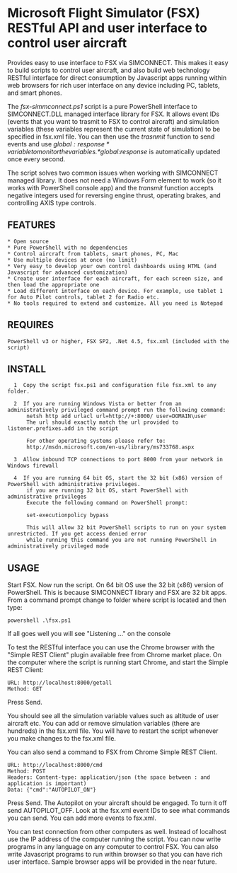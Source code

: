 Microsoft Flight Simulator (FSX) RESTful API and user interface to control user aircraft
========================================================================================

Provides easy to use interface to FSX via SIMCONNECT. This makes it easy to build scripts to control user aircraft, and also build web technology RESTful interface for direct consumption by Javascript apps running within web browsers for rich user interface on any device including PC, tablets, and smart phones.

The *fsx-simmconnect.ps1* script is a pure PowerShell interface to SIMCONNECT.DLL managed interface library for FSX. It allows event IDs (events that you want to trasmit to FSX to control aircraft) and simulation variables (these variables represent the current state of simulation) to be specified in fsx.xml file. You can then use the *trasnmit* function to send events and use *$global:response* variable to monitor the variables. *$global:response* is automatically updated once every second.

The script solves two common issues when working with SIMCONNECT managed library. It does not need a Windows Form element to work (so it works with PowerShell console app) and the *transmit* function accepts negative integers used for reversing engine thrust, operating brakes, and controlling AXIS type controls.

FEATURES
--------
    * Open source
    * Pure PowerShell with no dependencies
    * Control aircraft from tablets, smart phones, PC, Mac
    * Use multiple devices at once (no limit)
    * Very easy to develop your own control dashboards using HTML (and Javascript for advanced customization)
    * Create user interface for each aircraft, for each screen size, and then load the appropriate one
    * Load different interface on each device. For example, use tablet 1 for Auto Pilot controls, tablet 2 for Radio etc.
    * No tools required to extend and customize. All you need is Notepad

REQUIRES
--------
    PowerShell v3 or higher, FSX SP2, .Net 4.5, fsx.xml (included with the script)

INSTALL
-------
      1  Copy the script fsx.ps1 and configuration file fsx.xml to any folder.
      
      2  If you are running Windows Vista or better from an administratively privileged command prompt run the following command:
          netsh http add urlacl url=http://+:8000/ user=DOMAIN\user
          The url should exactly match the url provided to listener.prefixes.add in the script
      
          For other operating systems please refer to:
          http://msdn.microsoft.com/en-us/library/ms733768.aspx
          
      3  Allow inbound TCP connections to port 8000 from your network in Windows firewall
      
      4  If you are running 64 bit OS, start the 32 bit (x86) version of PowerShell with administrative privileges.     
          if you are running 32 bit OS, start PowerShell with administrative privileges
          Execute the following command on PowerShell prompt:
          
          set-executionpolicy bypass
          
          This will allow 32 bit PowerShell scripts to run on your system unrestricted. If you get access denied error
          while running this command you are not running PowerShell in administratively privileged mode

USAGE
-----
Start FSX. Now run the script. On 64 bit OS use the 32 bit (x86) version of PowerShell. This is because SIMCONNECT library and FSX are 32 bit apps. From a command prompt change to folder where script is located and then type:
    
    powershell .\fsx.ps1
    
If all goes well you will see "Listening ..." on the console
    
To test the RESTful interface you can use the Chrome browser with the "Simple REST Client" plugin available free from Chrome market place. On the computer where the script is running start Chrome, and start the Simple REST Client:
    
    URL: http://localhost:8000/getall
    Method: GET

Press Send.

You should see all the simulation variable values such as altitude of user aircraft etc. You can add or remove simulation variables (there are hundreds) in the fsx.xml file. You will have to restart the script whenever you make changes to the fsx.xml file.

You can also send a command to FSX from Chrome Simple REST Client.

    URL: http://localhost:8000/cmd
    Method: POST
    Headers: Content-type: application/json (the space between : and application is important)
    Data: {"cmd":"AUTOPILOT_ON"}

Press Send. The Autopilot on your aircraft should be engaged. To turn it off send AUTOPILOT_OFF. Look at the fsx.xml event IDs to see what commands you can send. You can add more events to fsx.xml.

You can test connection from other computers as well. Instead of localhost use the IP address of the computer running the script. You can now write programs in any language on any computer to control FSX. You can also write Javascript programs to run within browser so that you can have rich user interface. Sample browser apps will be provided in the near future.
